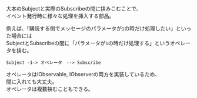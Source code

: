 大本のSubjectと実際のSubscribeの間に挟みこむことで、  
イベント発行時に様々な処理を挿入する部品。

例えば、「購読する側でメッセージのパラメータが`1`の時だけ処理したい」といった場合には  
SubjectとSubscribeの間に「パラメータが`1`の時だけ処理する」というオペレータを挟む。
```
Subject -1-> オペレータ　--> Subscribe
```
オペレータはIObservable, IObserverの両方を実装しているため、  
間に入れても大丈夫。  
オペレータは複数挟むこともできる。